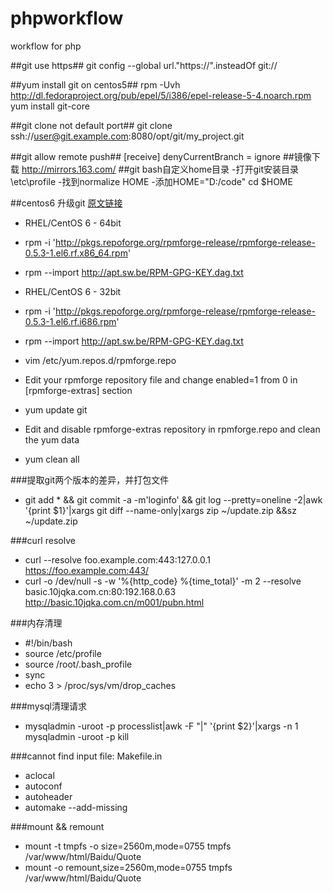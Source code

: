 phpworkflow
===========

workflow for php

##git use https##
git config --global url."https://".insteadOf git://

##yum install git on centos5##
rpm -Uvh http://dl.fedoraproject.org/pub/epel/5/i386/epel-release-5-4.noarch.rpm
yum install git-core

##git clone not default port##
git clone ssh://user@git.example.com:8080/opt/git/my_project.git

##git allow remote push##
    [receive]
        denyCurrentBranch = ignore
##镜像下载
    http://mirrors.163.com/
##git bash自定义home目录
    -打开git安装目录\etc\profile
    -找到normalize HOME
    -添加HOME="D:/code"  cd $HOME

##centos6 升级git
    [原文链接](http://tecadmin.net/how-to-upgrade-git-version-1-7-10-on-centos-6/)
 * RHEL/CentOS 6 - 64bit
 * rpm -i 'http://pkgs.repoforge.org/rpmforge-release/rpmforge-release-0.5.3-1.el6.rf.x86_64.rpm'
 * rpm --import http://apt.sw.be/RPM-GPG-KEY.dag.txt

 * RHEL/CentOS 6 - 32bit
 * rpm -i 'http://pkgs.repoforge.org/rpmforge-release/rpmforge-release-0.5.3-1.el6.rf.i686.rpm'
 * rpm --import http://apt.sw.be/RPM-GPG-KEY.dag.txt


 * vim /etc/yum.repos.d/rpmforge.repo
 * Edit your rpmforge repository file and change enabled=1 from 0 in [rpmforge-extras] section

 * yum update git
 * Edit and disable rpmforge-extras repository in rpmforge.repo and clean the yum data
 * yum clean all

###提取git两个版本的差异，并打包文件
 * git add * && git commit -a -m'loginfo' && git log --pretty=oneline -2|awk '{print $1}'|xargs git diff --name-only|xargs zip ~/update.zip &&sz ~/update.zip
 
###curl resolve
 * curl --resolve foo.example.com:443:127.0.0.1 https://foo.example.com:443/
 * curl -o /dev/null -s -w '%{http_code} %{time_total}' -m 2 --resolve basic.10jqka.com.cn:80:192.168.0.63 http://basic.10jqka.com.cn/m001/pubn.html

###内存清理
 * #!/bin/bash
 * source /etc/profile
 * source /root/.bash_profile
 * sync
 * echo 3 > /proc/sys/vm/drop_caches
 
###mysql清理请求
 * mysqladmin -uroot -p processlist|awk -F "|" '{print $2}'|xargs -n 1 mysqladmin -uroot -p kill

###cannot find input file: Makefile.in
 * aclocal
 * autoconf
 * autoheader
 * automake --add-missing
 
###mount && remount
 * mount -t tmpfs -o size=2560m,mode=0755   tmpfs /var/www/html/Baidu/Quote
 * mount -o remount,size=2560m,mode=0755 tmpfs /var/www/html/Baidu/Quote
	
